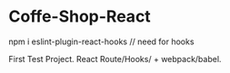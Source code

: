 # Coffe-Shop-React
npm i eslint-plugin-react-hooks   // need for hooks 

First Test Project. React Route/Hooks/ + webpack/babel.
